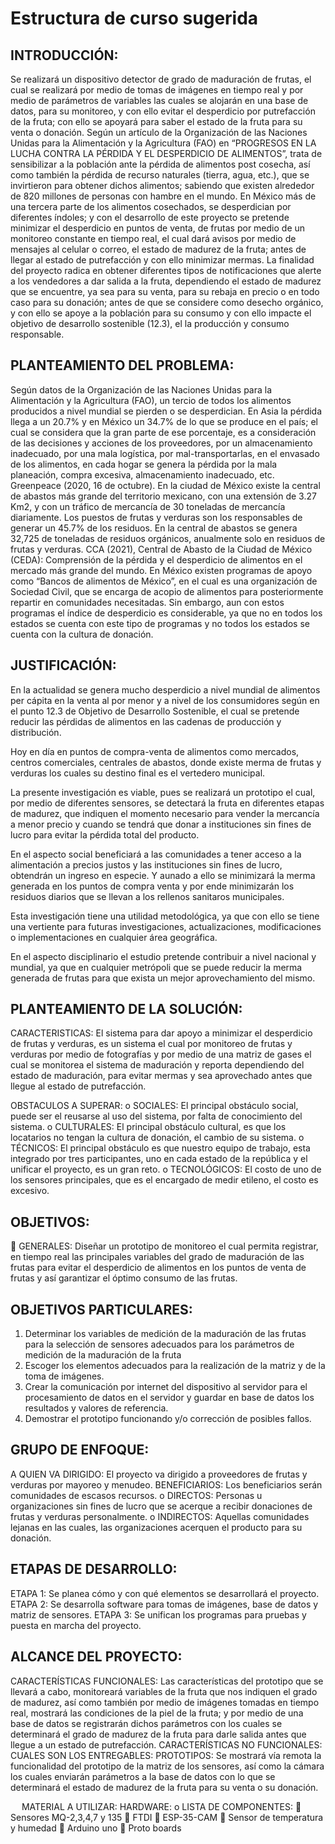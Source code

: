 # Estructura de curso sugerida

## INTRODUCCIÓN: 

Se realizará un dispositivo detector de grado de maduración de frutas, el cual se realizará por medio de tomas de imágenes en tiempo real y por medio de parámetros de variables las cuales se alojarán en una base de datos, para su monitoreo, y con ello evitar el desperdicio por putrefacción de la fruta; con ello se apoyará para saber el estado de la fruta para su venta o donación.
Según un artículo de la Organización de las Naciones Unidas para la Alimentación y la Agricultura (FAO) en “PROGRESOS EN LA LUCHA CONTRA LA PÉRDIDA Y EL DESPERDICIO DE ALIMENTOS”, trata de sensibilizar a la población ante la pérdida de alimentos post cosecha, así como también la pérdida de recurso naturales (tierra, agua, etc.), que se invirtieron para obtener dichos alimentos; sabiendo que existen alrededor de 820 millones de personas con hambre en el mundo.
En México más de una tercera parte de los alimentos cosechados, se desperdician por diferentes índoles; y con el desarrollo de este proyecto se pretende minimizar el desperdicio en puntos de venta, de frutas por medio de un monitoreo constante en tiempo real, el cual dará avisos por medio de mensajes al celular o correo, el estado de madurez de la fruta; antes de llegar al estado de putrefacción y con ello minimizar mermas.
La finalidad del proyecto radica en obtener diferentes tipos de notificaciones que alerte a los vendedores a dar salida a la fruta, dependiendo el estado de madurez que se encuentre, ya sea para su venta, para su rebaja en precio o en todo caso para su donación; antes de que se considere como desecho orgánico, y con ello se apoye a la población para su consumo y con ello impacte el objetivo de desarrollo sostenible (12.3), el la producción y consumo responsable.



## PLANTEAMIENTO DEL PROBLEMA:

Según datos de la Organización de las Naciones Unidas para la Alimentación y la Agricultura (FAO), un tercio de todos los alimentos producidos a nivel mundial se pierden o se desperdician. En Asia la pérdida llega a un 20.7% y en México un 34.7% de lo que se produce en el país; el cual se considera que la gran parte de ese porcentaje, es a consideración de las decisiones y acciones de los proveedores, por un almacenamiento inadecuado, por una mala logística, por mal-transportarlas, en el envasado de los alimentos, en cada hogar se genera la pérdida por la mala planeación, compra excesiva, almacenamiento inadecuado, etc. Greenpeace (2020, 16 de octubre).
En la ciudad de México existe la central de abastos más grande del territorio mexicano, con una extensión de 3.27 Km2, y con un tráfico de mercancía de 30 toneladas de mercancía diariamente. Los puestos de frutas y verduras son los responsables de generar un 45.7% de los residuos. En la central de abastos se genera 32,725 de toneladas de residuos orgánicos, anualmente solo en residuos de frutas y verduras. CCA (2021), Central de Abasto de la Ciudad de México (CEDA): Comprensión de la pérdida y el desperdicio de alimentos en el mercado más grande del
mundo.
En México existen programas de apoyo como “Bancos de alimentos de México”, en el cual es una organización de Sociedad Civil, que se encarga de acopio de alimentos para posteriormente repartir en comunidades necesitadas. Sin embargo, aun con estos programas el índice de desperdicio es considerable, ya que no en todos los estados se cuenta con este tipo de programas y no todos los estados se cuenta con la cultura de donación.


## JUSTIFICACIÓN:

En la actualidad se genera mucho desperdicio a nivel mundial de alimentos per cápita en la venta al 
por menor y a nivel de los consumidores según en el punto 12.3 de Objetivo de Desarrollo Sostenible, 
el cual se pretende reducir las pérdidas de alimentos en las cadenas de producción y distribución.

Hoy en día en puntos de compra-venta de alimentos como mercados, centros comerciales, 
centrales de abastos, donde existe merma de frutas y verduras los cuales su destino final es el vertedero
municipal.

La presente investigación es viable, pues se realizará un prototipo el cual, por medio de diferentes sensores, 
se detectará la fruta en diferentes etapas de madurez, que indiquen el momento necesario para vender 
la mercancía a menor precio y cuando se tendrá que donar a instituciones sin fines de lucro para evitar
la pérdida total del producto.

En el aspecto social beneficiará a las comunidades a tener acceso a la alimentación a precios justos y las 
instituciones sin fines de lucro, obtendrán un ingreso en especie. Y aunado a ello se minimizará 
la merma generada en los puntos de compra venta y por ende minimizarán los residuos diarios que se 
llevan a los rellenos sanitaros municipales.

Esta investigación tiene una utilidad metodológica, ya que con ello se tiene una vertiente para futuras investigaciones, 
actualizaciones, modificaciones o implementaciones en cualquier área geográfica.

En el aspecto disciplinario el estudio pretende contribuir a nivel nacional y mundial, ya que en cualquier metrópoli que 
se puede reducir la merma generada de frutas para que exista un mejor aprovechamiento del mismo.


## PLANTEAMIENTO DE LA SOLUCIÓN:

CARACTERISTICAS: El sistema para dar apoyo a minimizar el desperdicio de frutas y verduras, es un sistema el cual por monitoreo de frutas y verduras por medio de fotografías y por medio de una matriz de gases el cual se monitorea el sistema de maduración y reporta dependiendo del estado de maduración, para evitar mermas y sea aprovechado antes que llegue al estado de putrefacción.

OBSTACULOS A SUPERAR:
o	SOCIALES: El principal obstáculo social, puede ser el reusarse al uso del sistema, por falta de conocimiento del sistema.
o	CULTURALES: El principal obstáculo cultural, es que los locatarios no tengan la cultura de donación, el cambio de su sistema.
o	TÉCNICOS: El principal obstáculo es que nuestro equipo de trabajo, esta integrado por tres participantes, uno en cada estado de la república y el unificar el proyecto, es un gran reto.
o	TECNOLÓGICOS: El costo de uno de los sensores principales, que es el encargado de medir etileno, el costo es excesivo. 

## OBJETIVOS:
	GENERALES: Diseñar un prototipo de monitoreo el cual permita registrar, en tiempo real las principales variables del grado de maduración de las frutas para evitar el desperdicio de alimentos en los puntos de venta de frutas y así garantizar el óptimo consumo de las frutas.

## OBJETIVOS PARTICULARES:

1. Determinar los variables de medición de la maduración de las frutas para la selección de sensores adecuados para los parámetros de medición de la maduración de la fruta
2. Escoger los elementos adecuados para la realización de la matriz y de la toma de imágenes.
3. Crear la comunicación por internet del dispositivo al servidor para el procesamiento de datos en el servidor y guardar en base de datos los resultados y valores de referencia.
4. Demostrar el prototipo funcionando y/o corrección de posibles fallos.


## GRUPO DE ENFOQUE:
A QUIEN VA DIRIGIDO: El proyecto va dirigido a proveedores de frutas y verduras por mayoreo y menudeo.
BENEFICIARIOS: Los beneficiarios serán comunidades de escasos recursos.
o	DIRECTOS: Personas u organizaciones sin fines de lucro que se acerque a recibir donaciones de frutas y verduras personalmente.
o	INDIRECTOS: Aquellas comunidades lejanas en las cuales, las organizaciones acerquen el producto para su donación.

## ETAPAS DE DESARROLLO:
ETAPA 1: Se planea cómo y con qué elementos se desarrollará el proyecto.
ETAPA 2: Se desarrolla software para tomas de imágenes, base de datos y matriz de sensores.
ETAPA 3: Se unifican los programas para pruebas y puesta en marcha del proyecto. 

## ALCANCE DEL PROYECTO:
CARACTERÍSTICAS FUNCIONALES: Las características del prototipo que se llevará a cabo, monitoreará variables de la fruta que nos indiquen el grado de madurez, así como también por medio de imágenes tomadas en tiempo real, mostrará las condiciones de la piel de la fruta; y por medio de una base de datos se registrarán dichos parámetros con los cuales se determinará el grado de madurez de la fruta para darle salida antes que llegue a un estado de putrefacción.
CARACTERÍSTICAS NO FUNCIONALES:
CUALES SON LOS ENTREGABLES:
PROTOTIPOS: Se mostrará vía remota la funcionalidad del prototipo de la matriz de los sensores, así como la cámara los cuales enviarán parámetros a la base de datos con lo que se determinará el estado de madurez de la fruta para su venta o su donación.

 
MATERIAL A UTILIZAR:
HARDWARE:
o	LISTA DE COMPONENTES:
	Sensores MQ-2,3,4,7 y 135
	FTDI
	ESP-35-CAM
	Sensor de temperatura y humedad
	Arduino uno
	Proto boards


